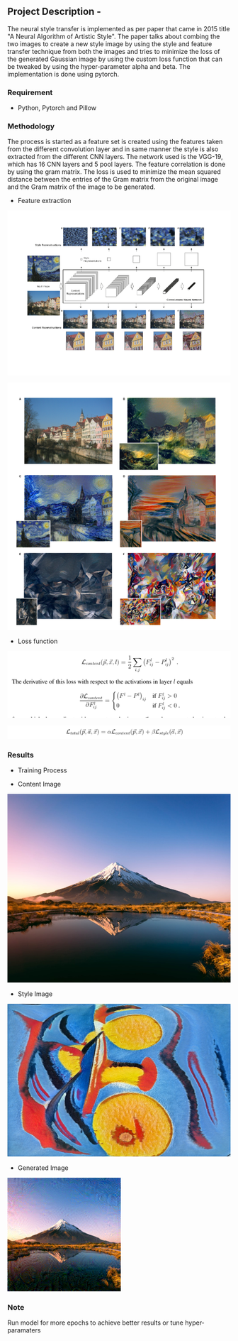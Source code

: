 ## Project Description - 

The neural style transfer is implemented as per paper that came in 2015 title "A Neural Algorithm of Artistic Style". The paper talks about combing the two images to create a new style image by using the style and feature transfer technique from both the images and tries to minimize the loss of the generated Gaussian image by using the custom loss function that can be tweaked by using the hyper-parameter alpha and beta. The implementation is done using pytorch. 

### Requirement 

- Python, Pytorch and Pillow

### Methodology 

The process is started as a feature set is created using the features taken from the different convolution layer and in same manner the style is also extracted from the different CNN layers. The network used is the VGG-19, which has 16 CNN layers and 5 pool layers. The feature correlation is done by using the gram matrix. The loss is used to minimize the mean squared distance between the entries of the Gram matrix from the original image and the Gram matrix of the
image to be generated.  

- Feature extraction 

![](images/image_1.png)

![](images/image_2.png)

- Loss function 

![](images/image_3.png)

![](images/image_4.png)

### Results 

- Training Process 



- Content Image 

![](content.jpeg)

- Style Image 

![](style.jpeg)

- Generated Image 

![](generated.png)

### Note 

Run model for more epochs to achieve better results or tune hyper-paramaters

